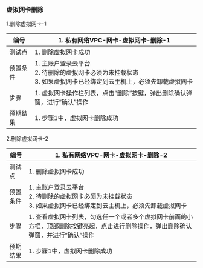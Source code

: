 ### 虚拟网卡删除

1.删除虚拟网卡-1

| 编号     | 1. 私有网络VPC-网卡-虚拟网卡-删除-1                          |
| -------- | ------------------------------------------------------------ |
| 测试点   | 1. 删除虚拟网卡成功                                          |
| 预置条件 | 1. 主账户登录云平台<br />2. 待删除的虚拟网卡必须为未挂载状态<br/>3. 如果虚拟网卡已经绑定到云主机上，必须先卸载虚拟网卡 |
| 步骤     | 1. 虚拟网卡操作栏列表，点击“删除”按键，弹出删除确认弹窗，进行“确认”操作 |
| 预期结果 | 1. 步骤1中，虚拟网卡删除成功                                 |

2.删除虚拟网卡-2

| 编号     | 1. 私有网络VPC-网卡-虚拟网卡-删除-2                          |
| -------- | ------------------------------------------------------------ |
| 测试点   | 1. 删除虚拟网卡成功                                          |
| 预置条件 | 1. 主账户登录云平台<br />2. 待删除的虚拟网卡必须为未挂载状态<br/>3. 如果虚拟网卡已经绑定到云主机上，必须先卸载虚拟网卡 |
| 步骤     | 1. 查看虚拟网卡列表，勾选任一个或者多个虚拟网卡前面的小方框，顶部删除按键亮起，点击进行删除操作，弹出删除确认弹窗，并进行“确认”操作 |
| 预期结果 | 1. 步骤1中，虚拟网卡删除成功                                 |